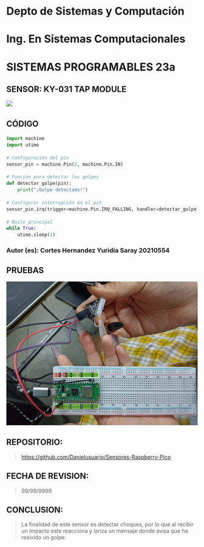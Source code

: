 # Depto de Sistemas y Computación
# Ing. En Sistemas Computacionales
# SISTEMAS PROGRAMABLES 23a

## SENSOR: KY-031 TAP MODULE
![](https://m.media-amazon.com/images/I/51ikIa1F-JL._AC_UF1000,1000_QL80_.jpg)

## CÓDIGO
```python
import machine
import utime

# Configuración del pin
sensor_pin = machine.Pin(2, machine.Pin.IN)

# Función para detectar los golpes
def detectar_golpe(pin):
    print("¡Golpe detectado!")

# Configurar interrupción en el pin
sensor_pin.irq(trigger=machine.Pin.IRQ_FALLING, handler=detectar_golpe)

# Bucle principal
while True:
    utime.sleep(1)
```

### Autor (es): Cortes Hernandez Yuridia Saray 20210554

## PRUEBAS

![](https://github.com/Danielusuario/Sensores-Raspberry-Pico/blob/main/Imagenes/KY-031.png)


## REPOSITORIO: 
> https://github.com/Danielusuario/Sensores-Raspberry-Pico

## FECHA DE REVISION:
> 99/99/9999

## CONCLUSION:
> La finalidad de este sensor es detectar choques, por lo que al recibir un impacto este reacciona y lanza un mensaje donde avisa que ha resivido un golpe.
